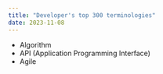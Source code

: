 ```yaml
---
title: "Developer's top 300 terminologies"
date: 2023-11-08
---
```

- Algorithm
- API (Application Programming Interface)
- Agile
